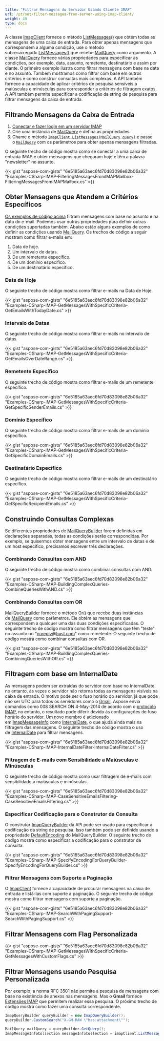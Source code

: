 ```yaml
---
title: "Filtrar Mensagens do Servidor Usando Cliente IMAP"
url: /pt/net/filter-messages-from-server-using-imap-client/
weight: 40
type: docs
---
```


A classe [ImapClient](https://reference.aspose.com/email/net/aspose.email.clients.imap/imapclient/) fornece o método [ListMessages()](https://reference.aspose.com/email/net/aspose.email.clients.imap/imapclient/listmessages/#listmessages) que obtém todas as mensagens de uma caixa de entrada. Para obter apenas mensagens que correspondem a alguma condição, use o método sobrecarregado [ListMessages()](https://reference.aspose.com/email/net/aspose.email.clients.imap/imapclient/listmessages/#listmessages) que recebe [MailQuery](https://reference.aspose.com/email/net/aspose.email.tools.search/mailquery/) como argumento. A classe [MailQuery](https://reference.aspose.com/email/net/aspose.email.tools.search/mailquery/) fornece várias propriedades para especificar as condições, por exemplo, data, assunto, remetente, destinatário e assim por diante. O primeiro exemplo ilustra como filtrar mensagens com base na data e no assunto. Também mostramos como filtrar com base em outros critérios e como construir consultas mais complexas. A API também fornece a capacidade de aplicar critérios de pesquisa sensíveis a maiúsculas e minúsculas para corresponder a critérios de filtragem exatos. A API também permite especificar a codificação da string de pesquisa para filtrar mensagens da caixa de entrada.

## **Filtrando Mensagens da Caixa de Entrada**

1. [Conectar e fazer login em um servidor IMAP](https://docs.aspose.com/email/pt/net/connecting-to-imap-server/#connecting-with-imap-server)
2. Crie uma instância de [MailQuery](https://reference.aspose.com/email/net/aspose.email.tools.search/mailquery/) e defina as propriedades
3. Chame o método [`ImapClient.ListMessages(MailQuery query)`](https://reference.aspose.com/email/net/aspose.email.clients.imap/imapclient/listmessages/#listmessages_14) e passe o [`MailQuery`](https://reference.aspose.com/email/net/aspose.email.tools.search/mailquery/) com os parâmetros para obter apenas mensagens filtradas.

O seguinte trecho de código mostra como se conectar a uma caixa de entrada IMAP e obter mensagens que chegaram hoje e têm a palavra "newsletter" no assunto.

{{< gist "aspose-com-gists" "6e5185a63aec6fd70d83098e82b06a32" "Examples-CSharp-IMAP-FilteringMessagesFromIMAPMailbox-FilteringMessagesFromIMAPMailbox.cs" >}}

## **Obter Mensagens que Atendem a Critérios Específicos**

[Os exemplos de código acima](#filtering-messages-from-mailbox) filtram mensagens com base no assunto e na data do e-mail. Podemos usar outras propriedades para definir outras condições suportadas também. Abaixo estão alguns exemplos de como definir as condições usando [MailQuery](https://reference.aspose.com/email/net/aspose.email.tools.search/mailquery/). Os trechos de código a seguir mostram como filtrar e-mails em:

1. Data de hoje.
1. Um intervalo de datas.
1. De um remetente específico.
1. De um domínio específico.
1. De um destinatário específico.

### **Data de Hoje**

O seguinte trecho de código mostra como filtrar e-mails na Data de Hoje.

{{< gist "aspose-com-gists" "6e5185a63aec6fd70d83098e82b06a32" "Examples-CSharp-IMAP-GetMessagesWithSpecificCriteria-GetEmailsWithTodayDate.cs" >}}

### **Intervalo de Datas**

O seguinte trecho de código mostra como filtrar e-mails no intervalo de datas.

{{< gist "aspose-com-gists" "6e5185a63aec6fd70d83098e82b06a32" "Examples-CSharp-IMAP-GetMessagesWithSpecificCriteria-GetEmailsOverDateRange.cs" >}}

### **Remetente Específico**

O seguinte trecho de código mostra como filtrar e-mails de um remetente específico.

{{< gist "aspose-com-gists" "6e5185a63aec6fd70d83098e82b06a32" "Examples-CSharp-IMAP-GetMessagesWithSpecificCriteria-GetSpecificSenderEmails.cs" >}}

### **Domínio Específico**

O seguinte trecho de código mostra como filtrar e-mails de um domínio específico.

{{< gist "aspose-com-gists" "6e5185a63aec6fd70d83098e82b06a32" "Examples-CSharp-IMAP-GetMessagesWithSpecificCriteria-GetSpecificDomainEmails.cs" >}}

### **Destinatário Específico**

O seguinte trecho de código mostra como filtrar e-mails de um destinatário específico.

{{< gist "aspose-com-gists" "6e5185a63aec6fd70d83098e82b06a32" "Examples-CSharp-IMAP-GetMessagesWithSpecificCriteria-GetSpecificRecipientEmails.cs" >}}

## **Construindo Consultas Complexas**

Se diferentes propriedades de [MailQueryBuilder](https://reference.aspose.com/email/net/aspose.email.tools.search/mailquerybuilder/) forem definidas em declarações separadas, todas as condições serão correspondidas. Por exemplo, se quisermos obter mensagens entre um intervalo de datas e de um host específico, precisamos escrever três declarações.

### **Combinando Consultas com AND**

O seguinte trecho de código mostra como combinar consultas com AND.

{{< gist "aspose-com-gists" "6e5185a63aec6fd70d83098e82b06a32" "Examples-CSharp-IMAP-BuildingComplexQueries-CombineQueriesWithAND.cs" >}}

### **Combinando Consultas com OR**

[MailQueryBuilder](https://reference.aspose.com/email/net/aspose.email.tools.search/mailquerybuilder/) fornece o método [Or()](https://reference.aspose.com/email/net/aspose.email.tools.search/mailquerybuilder/or/#or) que recebe duas instâncias de [MailQuery](https://reference.aspose.com/email/net/aspose.email.tools.search/mailquery/) como parâmetros. Ele obtém as mensagens que correspondem a qualquer uma das duas condições especificadas. O seguinte trecho de código mostra como filtrar mensagens que têm "teste" no assunto ou "noreply@host.com" como remetente. O seguinte trecho de código mostra como combinar consultas com OR.

{{< gist "aspose-com-gists" "6e5185a63aec6fd70d83098e82b06a32" "Examples-CSharp-IMAP-BuildingComplexQueries-CombiningQueriesWithOR.cs" >}}

## **Filtragem com base em InternalDate**

As mensagens podem ser extraídas do servidor com base no InternalDate, no entanto, às vezes o servidor não retorna todas as mensagens visíveis na caixa de entrada. O motivo pode ser o fuso horário do servidor, já que pode não ser UTC para todos os servidores como o [Gmail](https://www.google.com.ua/search?client=opera&q=timezone+gmail&sourceid=opera&ie=utf-8&oe=utf-8&channel=suggest#channel=suggest&q=gmail+server+timezone++). Aspose envia comandos como 008 SEARCH ON 4-May-2014 de acordo com o [protocolo IMAP](https://www.rfc-editor.org/rfc/rfc1730), no entanto, o resultado pode diferir devido às configurações de fuso horário do servidor. Um novo membro é adicionado em [ImapMessageInfo](https://reference.aspose.com/email/net/aspose.email.clients.imap/imapmessageinfo/) como [InternalDate](https://reference.aspose.com/email/net/aspose.email.clients.imap/imapmessageinfo/internaldate/), o que ajuda ainda mais na filtragem das mensagens. O seguinte trecho de código mostra o uso de [InternalDate](https://reference.aspose.com/email/net/aspose.email.clients.imap/imapmessageinfo/internaldate/) para filtrar mensagens.

{{< gist "aspose-com-gists" "6e5185a63aec6fd70d83098e82b06a32" "Examples-CSharp-IMAP-InternalDateFilter-InternalDateFilter.cs" >}}

### **Filtragem de E-mails com Sensibilidade a Maiúsculas e Minúsculas**

O seguinte trecho de código mostra como usar filtragem de e-mails com sensibilidade a maiúsculas e minúsculas.

{{< gist "aspose-com-gists" "6e5185a63aec6fd70d83098e82b06a32" "Examples-CSharp-IMAP-CaseSensitiveEmailsFiltering-CaseSensitiveEmailsFiltering.cs" >}}

### **Especificar Codificação para o Construtor da Consulta**

O construtor [ImapQueryBuilder](https://reference.aspose.com/email/net/aspose.email.clients.imap/imapquerybuilder/) da API pode ser usado para especificar a codificação da string de pesquisa. Isso também pode ser definido usando a propriedade [DefaultEncoding](https://reference.aspose.com/email/net/aspose.email.tools.search/mailquerybuilder/defaultencoding/) do MailQueryBuilder. O seguinte trecho de código mostra como especificar a codificação para o construtor da consulta.

{{< gist "aspose-com-gists" "6e5185a63aec6fd70d83098e82b06a32" "Examples-CSharp-IMAP-SpecifyEncodingForQueryBuilder-SpecifyEncodingForQueryBuilder.cs" >}}

### **Filtrar Mensagens com Suporte a Paginação**

O [ImapClient](https://reference.aspose.com/email/net/aspose.email.clients.imap/imapclient/) fornece a capacidade de procurar mensagens na caixa de entrada e listá-las com suporte a paginação. O seguinte trecho de código mostra como filtrar mensagens com suporte a paginação.

{{< gist "aspose-com-gists" "6e5185a63aec6fd70d83098e82b06a32" "Examples-CSharp-IMAP-SearchWithPagingSupport-SearchWithPagingSupport.cs" >}}

## **Filtrar Mensagens com Flag Personalizada**

{{< gist "aspose-com-gists" "6e5185a63aec6fd70d83098e82b06a32" "Examples-CSharp-IMAP-GetMessagesWithSpecificCriteria-GetMessagesWithCustomFlags.cs" >}}

## **Filtrar Mensagens usando Pesquisa Personalizada**

Por exemplo, a norma RFC 3501 não permite a pesquisa de mensagens com base na existência de anexos nas mensagens. Mas o **Gmail** fornece [Extensões IMAP](https://developers.google.com/gmail/imap/imap-extensions?hl=ru) que permitem realizar essa pesquisa. O próximo trecho de código mostra como fazer uma consulta correspondente.

```csharp
ImapQueryBuilder queryBuilder = new ImapQueryBuilder();
queryBuilder.CustomSearch("X-GM-RAW \"has:attachment\"");

MailQuery mailQuery = queryBuilder.GetQuery();
ImapMessageInfoCollection messageInfoCollection = imapClient.ListMessages(mailQuery);
```